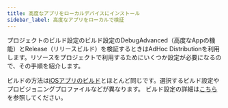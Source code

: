 ```yaml
---
title: 高度なアプリをローカルデバイスにインストール
sidebar_label: 高度なアプリをローカルで検証
---
```


プロジェクトのビルド設定のビルド設定のDebugAdvanced（高度なAppの機能）とRelease（リリースビルド）を検証するときはAdHoc Distributionを利用します。リソースをプロジェクトで利用するためにいくつか設定が必要になるので、その手順を紹介します。

ビルドの方法は[iOSアプリのビルド](./ios-build)とほとんど同じです。選択するビルド設定やプロビジョニングプロファイルなどが異なります。
ビルド設定の詳細は[こちら](./build-setting)を参照してください。




